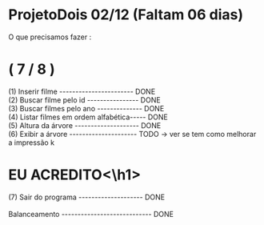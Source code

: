# ProjetoDois  02/12 (Faltam 06 dias)

O que precisamos fazer :
<H1>( 7 / 8 )</H1>
<div>(1) Inserir filme ----------------------- DONE</div>
<div>(2) Buscar filme pelo id ---------------- DONE</div>
<div>(3) Buscar filmes pelo ano -------------- DONE</div>
<div>(4) Listar filmes em ordem alfabética----- DONE</div>
<div>(5) Altura da árvore -------------------- DONE</div>
<div>(6) Exibir a árvore --------------------- TODO -> ver se tem como melhorar a impressão k<h1>EU ACREDITO<\h1></div> 
<div>(7) Sair do programa -------------------- DONE</div>
<div><br>Balanceamento ---------------------------- DONE</br></div>


